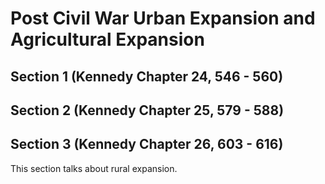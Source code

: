 # Post Civil War Urban Expansion and Agricultural Expansion

## Section 1 (Kennedy Chapter 24, 546 - 560)

## Section 2 (Kennedy Chapter 25, 579 - 588)

## Section 3 (Kennedy Chapter 26, 603 - 616)
This section talks about rural expansion.

